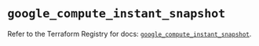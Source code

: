 # `google_compute_instant_snapshot`

Refer to the Terraform Registry for docs: [`google_compute_instant_snapshot`](https://registry.terraform.io/providers/hashicorp/google/6.41.0/docs/resources/compute_instant_snapshot).
